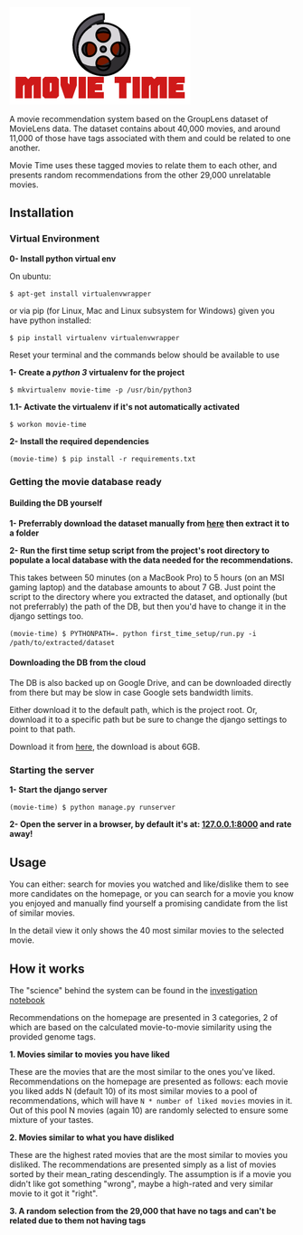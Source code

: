 ![](/movie_time_app/static/logo.png)

A movie recommendation system based on the GroupLens dataset of MovieLens data.
The dataset contains about 40,000 movies, and around 11,000 of those have tags
associated with them and could be related to one another.

Movie Time uses these tagged movies to relate them to each other, and presents
random recommendations from the other 29,000 unrelatable movies.

## Installation

### Virtual Environment
**0- Install python virtual env**

On ubuntu:

    $ apt-get install virtualenvwrapper

or via pip (for Linux, Mac and Linux subsystem for Windows) given you have python installed:
   
    $ pip install virtualenv virtualenvwrapper
    
Reset your terminal and the commands below should be available to use

**1- Create a *python 3* virtualenv for the project**

    $ mkvirtualenv movie-time -p /usr/bin/python3

**1.1- Activate the virtualenv if it's not automatically activated**

    $ workon movie-time

**2- Install the required dependencies**

    (movie-time) $ pip install -r requirements.txt

### Getting the movie database ready

#### Building the DB yourself

**1- Preferrably download the dataset manually from [here](http://files.grouplens.org/datasets/movielens/ml-latest.zip)
then extract it to a folder**

**2- Run the first time setup script from the project's root directory to populate a
local database with the data needed for the recommendations.** 

This takes between 50 minutes (on a MacBook Pro) to 
5 hours (on an MSI gaming laptop) and the database amounts to about 7 GB. Just point the script to the directory where
you extracted the dataset, and optionally (but not preferrably) the path of the DB, but then you'd have to change it in 
the django settings too.

    (movie-time) $ PYTHONPATH=. python first_time_setup/run.py -i /path/to/extracted/dataset

#### Downloading the DB from the cloud

The DB is also backed up on Google Drive, and can be downloaded directly from there but may be slow in case Google sets
bandwidth limits. 

Either download it to the default
path, which is the project root. Or, download it to a specific path but be sure to change the django settings to point
to that path.

Download it from [here](https://drive.google.com/file/d/0B4oaUOQPKT44QzhacnBjSkw1Tjg/view), the download is about 6GB.

### Starting the server

**1- Start the django server**

    (movie-time) $ python manage.py runserver
    
**2- Open the server in a browser, by default it's at: [127.0.0.1:8000](http://127.0.0.1:8000/) and rate away!**
    
## Usage
You can either: search for movies you watched and like/dislike them to see more candidates on the homepage, or you can
search for a movie you know you enjoyed and manually find yourself a promising candidate from the list of similar movies.

In the detail view it only shows the 40 most similar movies to the selected movie.
    
## How it works
The "science" behind the system can be found in the 
[investigation notebook](/movie_time_investigation.ipynb)

Recommendations on the homepage are presented in 3 categories, 2 of which are based on the calculated movie-to-movie similarity using
the provided genome tags.

**1. Movies similar to movies you have liked**

These are the movies that are the most similar to the ones you've liked. Recommendations on the homepage are presented
as follows: each movie you liked adds N (default 10) of its most similar movies to a pool of recommendations, which will
have `N * number of liked movies` movies in it. Out of this pool N movies (again 10) are randomly selected to ensure 
some mixture of your tastes.

**2. Movies similar to what you have disliked**

These are the highest rated movies that are the most similar to movies you disliked. The recommendations are presented
simply as a list of movies sorted by their mean_rating descendingly. The assumption is if a movie you didn't like got
something "wrong", maybe a high-rated and very similar movie to it got it "right".

**3. A random selection from the 29,000 that have no tags and can't be related due to them not having tags**

